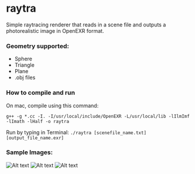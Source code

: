 # raytra

Simple raytracing renderer that reads in a scene file and outputs a photorealistic image in OpenEXR format.

### Geometry supported:
* Sphere
* Triangle
* Plane
* .obj files


### How to compile and run
On mac, compile using this command:

```g++ -g *.cc -I. -I/usr/local/include/OpenEXR -L/usr/local/lib -lIlmImf -lImath -lHalf -o raytra```

Run by typing in Terminal:
```./raytra [scenefile_name.txt] [output_file_name.exr]```


### Sample Images:
![Alt text](./cg_11.png?raw=true "Title")
![Alt text](./b33_.png?raw=true "Title")
![Alt text](./st33.png?raw=true "Title")
